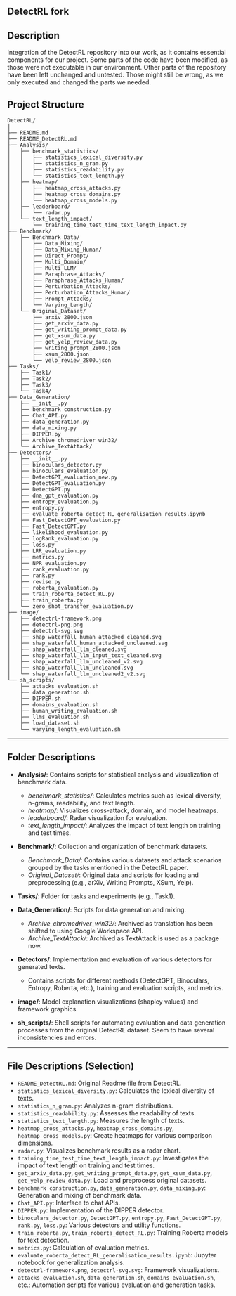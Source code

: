 ## DetectRL fork

## Description
Integration of the DetectRL repository into our work, as it contains essential components for our project.
Some parts of the code have been modified, as those were not executable in our environment.
Other parts of the repository have been left unchanged and untested. Those might still be wrong, as we only executed
and changed the parts we needed.

## Project Structure

```
DetectRL/
│
├── README.md
├── README_DetectRL.md
├── Analysis/
│   ├── benchmark_statistics/
│   │   ├── statistics_lexical_diversity.py
│   │   ├── statistics_n_gram.py
│   │   ├── statistics_readability.py
│   │   └── statistics_text_length.py
│   ├── heatmap/
│   │   ├── heatmap_cross_attacks.py
│   │   ├── heatmap_cross_domains.py
│   │   └── heatmap_cross_models.py
│   ├── leaderboard/
│   │   └── radar.py
│   └── text_length_impact/
│       └── training_time_test_time_text_length_impact.py
├── Benchmark/
│   ├── Benchmark_Data/
│   │   ├── Data_Mixing/
│   │   ├── Data_Mixing_Human/
│   │   ├── Direct_Prompt/
│   │   ├── Multi_Domain/
│   │   ├── Multi_LLM/
│   │   ├── Paraphrase_Attacks/
│   │   ├── Paraphrase_Attacks_Human/
│   │   ├── Perturbation_Attacks/
│   │   ├── Perturbation_Attacks_Human/
│   │   ├── Prompt_Attacks/
│   │   └── Varying_Length/
│   └── Original_Dataset/
│       ├── arxiv_2800.json
│       ├── get_arxiv_data.py
│       ├── get_writing_prompt_data.py
│       ├── get_xsum_data.py
│       ├── get_yelp_review_data.py
│       ├── writing_prompt_2800.json
│       ├── xsum_2800.json
│       └── yelp_review_2800.json
├── Tasks/
│   ├── Task1/
│   ├── Task2/
│   ├── Task3/
│   └── Task4/
├── Data_Generation/
│   ├── __init__.py
│   ├── benchmark construction.py
│   ├── Chat_API.py
│   ├── data_generation.py
│   ├── data_mixing.py
│   ├── DIPPER.py
│   ├── Archive_chromedriver_win32/
│   └── Archive_TextAttack/
├── Detectors/
│   ├── __init__.py
│   ├── binoculars_detector.py
│   ├── binoculars_evaluation.py
│   ├── DetectGPT_evaluation_new.py
│   ├── DetectGPT_evaluation.py
│   ├── DetectGPT.py
│   ├── dna_gpt_evaluation.py
│   ├── entropy_evaluation.py
│   ├── entropy.py
│   ├── evaluate_roberta_detect_RL_generalisation_results.ipynb
│   ├── Fast_DetectGPT_evaluation.py
│   ├── Fast_DetectGPT.py
│   ├── likelihood_evaluation.py
│   ├── logRank_evaluation.py
│   ├── loss.py
│   ├── LRR_evaluation.py
│   ├── metrics.py
│   ├── NPR_evaluation.py
│   ├── rank_evaluation.py
│   ├── rank.py
│   ├── revise.py
│   ├── roberta_evaluation.py
│   ├── train_roberta_detect_RL.py
│   ├── train_roberta.py
│   └── zero_shot_transfer_evaluation.py
├── image/
│   ├── detectrl-framework.png
│   ├── detectrl-png.png
│   ├── detectrl-svg.svg
│   ├── shap_waterfall_human_attacked_cleaned.svg
│   ├── shap_waterfall_human_attacked_uncleaned.svg
│   ├── shap_waterfall_llm_cleaned.svg
│   ├── shap_waterfall_llm_input_text_cleaned.svg
│   ├── shap_waterfall_llm_uncleaned_v2.svg
│   ├── shap_waterfall_llm_uncleaned.svg
│   └── shap_waterfall_llm_uncleaned2_v2.svg
└── sh_scripts/
    ├── attacks_evaluation.sh
    ├── data_generation.sh
    ├── DIPPER.sh
    ├── domains_evaluation.sh
    ├── human_writing_evaluation.sh
    ├── llms_evaluation.sh
    ├── load_dataset.sh
    └── varying_length_evaluation.sh
```

---

## Folder Descriptions

- **Analysis/**: Contains scripts for statistical analysis and visualization of benchmark data.
  - *benchmark_statistics/*: Calculates metrics such as lexical diversity, n-grams, readability, and text length.
  - *heatmap/*: Visualizes cross-attack, domain, and model heatmaps.
  - *leaderboard/*: Radar visualization for evaluation.
  - *text_length_impact/*: Analyzes the impact of text length on training and test times.

- **Benchmark/**: Collection and organization of benchmark datasets.
  - *Benchmark_Data/*: Contains various datasets and attack scenarios grouped by the tasks mentioned in the DetectRL paper.
  - *Original_Dataset/*: Original data and scripts for loading and preprocessing (e.g., arXiv, Writing Prompts, XSum, Yelp).

- **Tasks/**: Folder for tasks and experiments (e.g., Task1).

- **Data_Generation/**: Scripts for data generation and mixing.
  - *Archive_chromedriver_win32/*: Archived as translation has been shifted to using Google Workspace API.
  - *Archive_TextAttack/*: Archived as TextAttack is used as a package now.

- **Detectors/**: Implementation and evaluation of various detectors for generated texts.
  - Contains scripts for different methods (DetectGPT, Binoculars, Entropy, Roberta, etc.), training and evaluation scripts, and metrics.

- **image/**: Model explanation visualizations (shapley values) and framework graphics.

- **sh_scripts/**: Shell scripts for automating evaluation and data generation processes from the original DetectRL dataset. Seem to have several inconsistencies and errors.

---

## File Descriptions (Selection)

- `README_DetectRL.md`: Original Readme file from DetectRL.
- `statistics_lexical_diversity.py`: Calculates the lexical diversity of texts.
- `statistics_n_gram.py`: Analyzes n-gram distributions.
- `statistics_readability.py`: Assesses the readability of texts.
- `statistics_text_length.py`: Measures the length of texts.
- `heatmap_cross_attacks.py`, `heatmap_cross_domains.py`, `heatmap_cross_models.py`: Create heatmaps for various comparison dimensions.
- `radar.py`: Visualizes benchmark results as a radar chart.
- `training_time_test_time_text_length_impact.py`: Investigates the impact of text length on training and test times.
- `get_arxiv_data.py`, `get_writing_prompt_data.py`, `get_xsum_data.py`, `get_yelp_review_data.py`: Load and preprocess original datasets.
- `benchmark construction.py`, `data_generation.py`, `data_mixing.py`: Generation and mixing of benchmark data.
- `Chat_API.py`: Interface to chat APIs.
- `DIPPER.py`: Implementation of the DIPPER detector.
- `binoculars_detector.py`, `DetectGPT.py`, `entropy.py`, `Fast_DetectGPT.py`, `rank.py`, `loss.py`: Various detectors and utility functions.
- `train_roberta.py`, `train_roberta_detect_RL.py`: Training Roberta models for text detection.
- `metrics.py`: Calculation of evaluation metrics.
- `evaluate_roberta_detect_RL_generalisation_results.ipynb`: Jupyter notebook for generalization analysis.
- `detectrl-framework.png`, `detectrl-svg.svg`: Framework visualizations.
- `attacks_evaluation.sh`, `data_generation.sh`, `domains_evaluation.sh`, etc.: Automation scripts for various evaluation and generation tasks.
